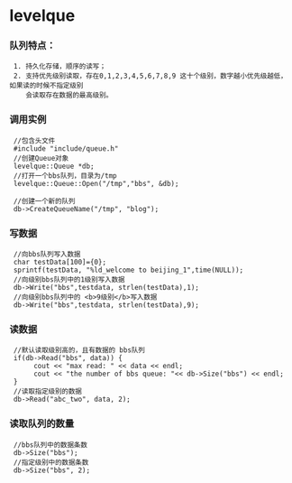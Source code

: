 levelque
=====
### 队列特点：<br/>
     1. 持久化存储，顺序的读写；
     2. 支持优先级别读取，存在0,1,2,3,4,5,6,7,8,9 这十个级别，数字越小优先级越低，如果读的时候不指定级别
        会读取存在数据的最高级别。
### 调用实例
     //包含头文件
     #include "include/queue.h"
     //创建Queue对象
     levelque::Queue *db;
     //打开一个bbs队列，目录为/tmp
     levelque::Queue::Open("/tmp","bbs", &db);
     
     //创建一个新的队列
     db->CreateQueueName("/tmp", "blog");
     
### 写数据
     //向bbs队列写入数据
     char testData[100]={0};
     sprintf(testData, "%ld_welcome to beijing_1",time(NULL));
     //向级别bbs队列中的1级别写入数据
     db->Write("bbs",testdata, strlen(testData),1);
     //向级别bbs队列中的 <b>9级别</b>写入数据
     db->Write("bbs",testdata, strlen(testData),9);

### 读数据
     //默认读取级别高的，且有数据的 bbs队列
     if(db->Read("bbs", data)) {
          cout << "max read: " << data << endl;
          cout << "the number of bbs queue: "<< db->Size("bbs") << endl;
     }
     //读取指定级别的数据
     db->Read("abc_two", data, 2);
     
### 读取队列的数量
     //bbs队列中的数据条数
     db->Size("bbs");
     //指定级别中的数据条数
     db->Size("bbs", 2);
     
     
     
     
     
     
     
     
     
     
     
     
     
     
     
      
